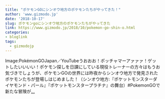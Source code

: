```yaml
---
title: "ポケモンGOにシンオウ地方のポケモンたちがやってきた！"
author: 'www.gizmodo.jp'
date: '2018-10-17'
slug: ポケモンgoにシンオウ地方のポケモンたちがやってきた
link: https://www.gizmodo.jp/2018/10/pokemon-go-shin-o.html
categories:
- bloglink
tags:
  - gizmodojp
---
```


Image:PokémonGOJapan／YouTubeうおおお！ポッチャマーアァァァ！ゲットしたいいいい！ポケモン探しを日課にしている現役トレーナーの方々はもうお気づきでしょうが、ポケモンGOの世界には昨夜からシンオウ地方で発見されたポケモンたちが登場しはじめました！（シンオウ地方:『ポケットモンスターダイヤモンド・パール』『ポケットモンスタープラチナ』の舞台）#PokemonGOで新たな冒険が[... <i class="fas fa-external-link-alt"></i>](https://www.gizmodo.jp/2018/10/pokemon-go-shin-o.html)

